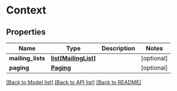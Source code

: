 # Context

## Properties
Name | Type | Description | Notes
------------ | ------------- | ------------- | -------------
**mailing_lists** | [**list[MailingList]**](MailingList.md) |  | [optional] 
**paging** | [**Paging**](Paging.md) |  | [optional] 

[[Back to Model list]](../README.md#documentation-for-models) [[Back to API list]](../README.md#documentation-for-api-endpoints) [[Back to README]](../README.md)


